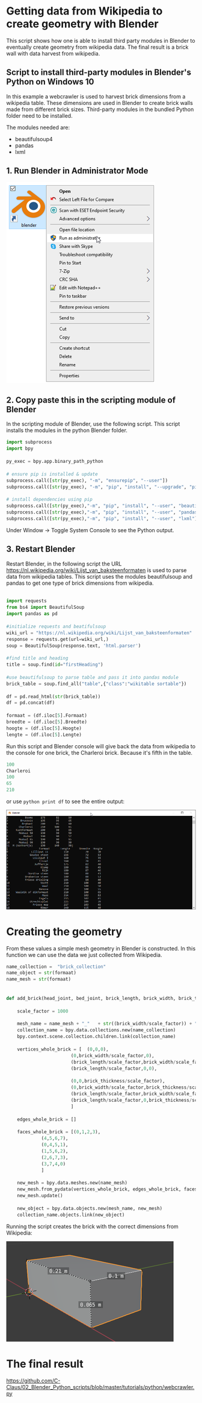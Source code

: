 # Getting data from Wikipedia to create geometry with Blender

This script shows how one is able to install third party modules in Blender to eventually create geometry from wikipedia data. The final result is a brick wall with data harvest from wikipedia.

## Script to install third-party modules in Blender's Python on Windows 10

In this example a webcrawler is used to harvest brick dimensions from a wikipedia table. These dimensions are used in Blender to create brick walls made from different brick sizes. Third-party modules in the bundled Python folder need to be installed.

The modules needed are:
 - beautifulsoup4
 - pandas
 - lxml



## 1. Run Blender in Administrator Mode 

![Adminstrator_Blender](https://github.com/C-Claus/02_Blender_Python_scripts/blob/master/tutorials/images/00_run_as_adminstrator.png)



## 2. Copy paste this in the scripting module of Blender

In the scripting module of Blender, use the following script. This script installs the modules in the python Blender folder.

```python
import subprocess
import bpy

py_exec = bpy.app.binary_path_python

# ensure pip is installed & update
subprocess.call([str(py_exec), "-m", "ensurepip", "--user"])
subprocess.call([str(py_exec), "-m", "pip", "install", "--upgrade", "pip"])

# install dependencies using pip
subprocess.call([str(py_exec),"-m", "pip", "install", "--user", "beautifulsoup4"])
subprocess.call([str(py_exec),"-m", "pip", "install", "--user", "pandas"])
subprocess.call([str(py_exec),"-m", "pip", "install", "--user", "lxml"])
```
Under Window -> Toggle System Console to see the Python output.


## 3. Restart Blender

Restart Blender, in the following script the URL https://nl.wikipedia.org/wiki/Lijst_van_baksteenformaten is used to parse data from wikipedia tables.
This script uses the modules beautifulsoup and pandas to get one type of brick dimensions from wikipedia.

```python

import requests
from bs4 import BeautifulSoup
import pandas as pd

#initialize requests and beatifulsoup
wiki_url = "https://nl.wikipedia.org/wiki/Lijst_van_baksteenformaten"
response = requests.get(url=wiki_url,)
soup = BeautifulSoup(response.text, 'html.parser')

#find title and heading
title = soup.find(id="firstHeading")

#use beautifulsoup to parse table and pass it into pandas module
brick_table = soup.find_all("table",{"class":"wikitable sortable"})

df = pd.read_html(str(brick_table))
df = pd.concat(df)

formaat = (df.iloc[5].Formaat)
breedte = (df.iloc[5].Breedte)
hoogte = (df.iloc[5].Hoogte)
lengte = (df.iloc[5].Lengte)

```


Run this script and Blender console will give back the data from wikipedia to the console for one brick, the Charleroi brick. Because it's fifth in the table.


```python
100
Charleroi
100
65
210
```
or use ```python print df``` to see the entire output:

![Console_Blender](https://github.com/C-Claus/02_Blender_Python_scripts/blob/master/tutorials/images/console_blender.png)

# Creating the geometry

From these values a simple mesh geometry in Blender is constructed. In this function we can use the data we just collected from Wikipedia.

```python
name_collection =  "brick_collection"
name_object = str(formaat)
name_mesh = str(formaat)


def add_brick(head_joint, bed_joint, brick_length, brick_width, brick_thickness):
    
    scale_factor = 1000
    
    mesh_name = name_mesh + "_"   + str((brick_width/scale_factor)) + "x" + str((brick_length/scale_factor)) + "x" + str((brick_thickness/scale_factor))
    collection_name = bpy.data.collections.new(name_collection)
    bpy.context.scene.collection.children.link(collection_name)
    
    vertices_whole_brick = [  (0,0,0),
                        (0,brick_width/scale_factor,0),
                        (brick_length/scale_factor,brick_width/scale_factor,0),
                        (brick_length/scale_factor,0,0),
                        
                        (0,0,brick_thickness/scale_factor),
                        (0,brick_width/scale_factor,brick_thickness/scale_factor),
                        (brick_length/scale_factor,brick_width/scale_factor,brick_thickness/scale_factor),
                        (brick_length/scale_factor,0,brick_thickness/scale_factor)
                        ]

    edges_whole_brick = []

    faces_whole_brick = [(0,1,2,3),
             (4,5,6,7),
             (0,4,5,1), 
             (1,5,6,2),
             (2,6,7,3),
             (3,7,4,0)
             ]

    new_mesh = bpy.data.meshes.new(name_mesh)
    new_mesh.from_pydata(vertices_whole_brick, edges_whole_brick, faces_whole_brick)
    new_mesh.update()
    
    new_object = bpy.data.objects.new(mesh_name, new_mesh)
    collection_name.objects.link(new_object)
```

Running the script creates the brick with the correct dimensions from Wikipedia:

![Console_Blender](https://github.com/C-Claus/02_Blender_Python_scripts/blob/master/tutorials/images/charleroi_brick.PNG)

# The final result


https://github.com/C-Claus/02_Blender_Python_scripts/blob/master/tutorials/python/webcrawler.py





